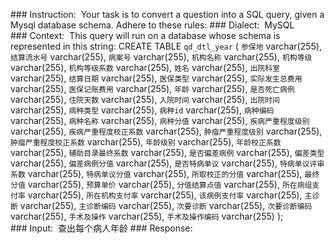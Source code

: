 ### Instruction: 
Your task is to convert a question into a SQL query, given a Mysql database schema.
Adhere to these rules:
### Dialect:
 MySQL
### Context: 
This query will run on a database whose schema is represented in this string:
CREATE TABLE `qd_dtl_year` (
  `参保地` varchar(255),
  `结算流水号` varchar(255),
  `病案号` varchar(255),
  `机构名称` varchar(255),
  `机构等级` varchar(255),
  `机构等级系数` varchar(255),
  `姓名` varchar(255),
  `出院科室` varchar(255),
  `结算日期` varchar(255),
  `医保类型` varchar(255),
  `实际发生总费用` varchar(255),
  `医保记账费用` varchar(255),
  `年龄` varchar(255),
  `是否死亡病例` varchar(255),
  `住院天数` varchar(255),
  `入院时间` varchar(255),
  `出院时间` varchar(255),
  `病种类型` varchar(255),
  `病种id` varchar(255),
  `病种编码` varchar(255),
  `病种名称` varchar(255),
  `病种分值` varchar(255),
  `疾病严重程度级别` varchar(255),
  `疾病严重程度校正系数` varchar(255),
  `肿瘤严重程度级别` varchar(255),
  `肿瘤严重程度校正系数` varchar(255),
  `年龄级别` varchar(255),
  `年龄校正系数` varchar(255),
  `辅助目录最终系数` varchar(255),
  `是否偏差病例` varchar(255),
  `偏差类型` varchar(255),
  `偏差病例分值` varchar(255),
  `是否特病单议` varchar(255),
  `特病单议评审系数` varchar(255),
  `特病单议分值` varchar(255),
  `所取校正的分值` varchar(255),
  `最终分值` varchar(255),
  `预算单价` varchar(255),
  `分值结算点值` varchar(255),
  `所在病组支付率` varchar(255),
  `所在机构支付率` varchar(255),
  `该病例支付率` varchar(255),
  `主诊断` varchar(255),
  `主诊断编码` varchar(255),
  `次要诊断` varchar(255),
  `次要诊断编码` varchar(255),
  `手术及操作` varchar(255),
  `手术及操作编码` varchar(255)
);
### Input: 
查出每个病人年龄
### Response:
```mysql
```